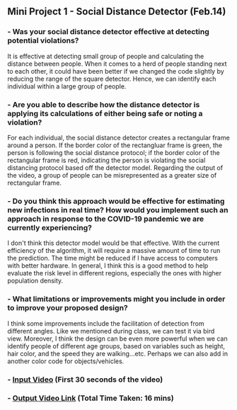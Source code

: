 ## Mini Project 1 - Social Distance Detector  (Feb.14)

### - Was your social distance detector effective at detecting potential violations? 
It is effective at detecting small group of people and calculating the distance between people. When it comes to a herd of people standing next to each other, it could have been better if we changed the code slightly by reducing the range of the square detector. Hence, we can identify each individual within a large group of people. 

### - Are you able to describe how the distance detector is applying its calculations of either being safe or noting a violation?
For each individual, the social distance detector creates a rectangular frame around a person. If the border color of the rectangluar frame is green, the person is following the social distance protocol; if the border color of the rectangular frame is red, indicating the person is violating the social distancing protocol based off the detector model. Regarding the output of the video, a group of people can be misrepresented as a greater size of rectangular frame.

### - Do you think this approach would be effective for estimating new infections in real time? How would you implement such an approach in response to the COVID-19 pandemic we are currently experiencing?
I don't think this detector model would be that effective. With the current efficiency of the algorithm, it will require a massive amount of time to run the prediction. The time might be reduced if I have access to computers with better hardware. In general, I think this is a good method to help evaluate the risk level in different regions, especially the ones with higher population density. 

### - What limitations or improvements might you include in order to improve your proposed design?
I think some improvements include the facilitation of detection from different angles. Like we mentioned during class, we can test it via bird view. Moreover, I think the design can be even more powerful when we can identify people of different age groups, based on variables such as height, hair color, and the speed they are walking...etc. Perhaps we can also add in another color code for objects/vehicles.  

### - [Input Video](https://youtu.be/bBj7QqmFNPw) (First 30 seconds of the video)
### - [Output Video Link](https://youtu.be/8-QGmq2gROc) (Total Time Taken: 16 mins)
